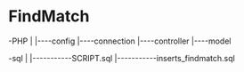 # FindMatch

-PHP
|
|----config
|----connection
|----controller
|----model

-sql
|
|-----------SCRIPT.sql
|-----------inserts_findmatch.sql
